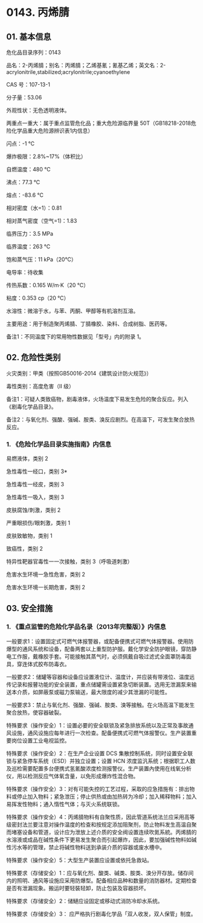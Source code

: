 # 0143. 丙烯腈

## 01. 基本信息

危化品目录序列：0143

品名：2-丙烯腈；别名：丙烯腈；乙烯基氰；氰基乙烯；英文名：2-acrylonitrile,stabilized;acrylonitrile;cyanoethylene

CAS 号：107-13-1

分子量：53.06

外观性状：无色透明液体。

两重点一重大：属于重点监管危化品；重大危险源临界量 50T（GB18218-2018危险化学品重大危险源辨识表1内信息）

闪点：-1 ℃

爆炸极限：2.8%~17%（体积比）

自燃温度：480 ℃

沸点：77.3 ℃

熔点：-83.6 ℃

相对密度（水=1）：0.81

相对蒸气密度（空气=1)：1.83

临界压力：3.5 MPa

临界温度：263 ℃

饱和蒸气压：11 kPa（20℃）

电导率：待收集

传热系数：0.165 W/m·K（20 ℃）

粘度：0.353 cp（20 ℃）

水溶性：微溶于水，与苯、丙酮、甲醇等有机溶剂互溶。

主要用途：用于制造聚丙烯腈、丁腈橡胶、染料、合成树脂、医药等。

备注1：不同温度下的常用物性数据见「型号」内的附录 1。

## 02. 危险性类别

火灾类别：甲类（按照GB50016-2014《建筑设计防火规范》）

毒性类别：高度危害（II 级）

备注1：可疑人类致癌物，剧毒液体，火场温度下易发生危险的聚合反应。列入《剧毒化学品目录》。

备注2：与氧化剂、强酸、强碱、胺类、溴反应剧烈。在高温下，可发生聚合放热反应。

### 1. 《危险化学品目录实施指南》内信息

易燃液体，类别 2 

急性毒性一经口，类别 3* 

急性毒性一经皮，类别 3 

急性毒性一吸入，类别 3 

皮肤腐蚀/刺激，类别 2 

严重眼损伤/眼刺激，类别 1 

皮肤致敏物，类别 1 

致癌性，类别 2

特异性靶器官毒性一一次接触，类别 3（呼吸道刺激）

危害水生环境一急性危害，类别 2 

危害水生环境一长期危害，类别 2

## 03. 安全措施

### 1. 《重点监管的危险化学品名录（2013年完整版）》内信息

一般要求1：设置固定式可燃气体报警器，或配备便携式可燃气体报警器。使用防爆型的通风系统和设备，配备两套以上重型防护服。戴化学安全防护眼镜，穿防静电工作服，戴橡胶手套。可能接触其蒸气时，必须佩戴自吸过滤式全面罩防毒面具，穿连体式胶布防毒衣。

一般要求2：储罐等容器和设备应设置液位计、温度计，并应装有带液位、温度远传记录和报瞽功能的安全装置，重点储罐需设置紧急切断装置。选用无泄漏泵来输送本介质，如屏蔽泵或磁力泵输送，最大限度的减少其泄漏的可能性。

一般要求3：禁止与氧化剂、强酸、强碱、胺类、溴等接触。在火场高温下能发生聚合放热，使容器破裂。

特殊要求（操作安全）1：设置必要的安全联锁及紧急排放系统以及正常及事故通风设施，通风设施应每年进行一次检查。配备便携式可燃气体报警仪。生产装置重要岗位设置工业电视监控。

特殊要求（操作安全）2：在生产企业设置 DCS 集散控制系统，同时设置安全联锁与紧急停车系统（ESD）并独立设置；设置 HCN 浓度监汎系统；根据职工人数及巡检需要配置多台便携式氢氰酸浓度检测报警仪。生产装置內使用在线氧分析仪，用以检测反应气体氧含量，以免形成爆炸性混合物。

特殊要求（操作安全）3：对有可能失控的工艺过程，采取的应急措施有：排出物料或停止加入物料；紧急泄压；停止供热或由加热转为冷却；加入稀释物料；加入易挥发性物料；通入惰性气体；与灭火系统联锁。

特殊要求（操作安全）4：丙烯腈物料有自聚性质，因此管道系统法兰应采用高等级密封法兰要注意对操作温度的检查和按规定添加阻聚剂，防止物料发生高温自聚而堵塞设备和管道，设计应为泄放上述介质的安全阀设置连续吹氮系統。丙烯腈的水溶液或成品在碱性条件下更易发生聚合而引起爆炸，因此，要加强碱性物料如碱性污水等的管理，禁止将碱性物料送到承装介质的容器或废水槽中。

特殊要求（操作安全）5：大型生产装置应设置或依托急救站。

特殊要求（存储安全）1：应与氧化剂、酸类、碱类、胺类、溴分开存放。储存间内的照明、通风等设施应采用防爆型。配备相应品种和数量的消防器材。定期检查是否有泄漏现象。搬运时要轻裝轻卸，防止包装及容器损坏。

特殊要求（存储安全）2：储鰱应设固定或移动式消防冷却水系统。

特殊要求（存储安全）3： 应严格执行剧毒化学品「双人收发，双人保管」制度。

